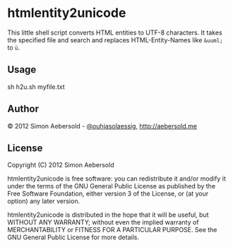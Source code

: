 htmlentity2unicode
==================

This little shell script converts HTML entities to UTF-8 characters. It takes the specified file and search and replaces HTML-Entity-Names like `&uuml;` to `ü`.

Usage
-----

sh h2u.sh myfile.txt

Author
------
&copy; 2012 Simon Aebersold - [@ouhjasolaessig](https://twitter.com/ouhjasolaessig), http://aebersold.me

License
-------

Copyright (C) 2012 Simon Aebersold

htmlentity2unicode is free software: you can redistribute it and/or modify it under the terms of the GNU General Public License as published by the Free Software Foundation, either version 3 of the License, or (at your option) any later version.

htmlentity2unicode is distributed in the hope that it will be useful, but WITHOUT ANY WARRANTY; without even the implied warranty of MERCHANTABILITY or FITNESS FOR A PARTICULAR PURPOSE. See the GNU General Public License for more details.

